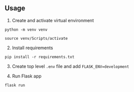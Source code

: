 ## Usage

1. Create and activate virtual environment

`python -m venv venv`

`source venv/Scripts/activate`

2. Install requirements

`pip install -r requirements.txt`

3. Create top level `.env` file and add `FLASK_ENV=development`

4. Run Flask app

`flask run`

